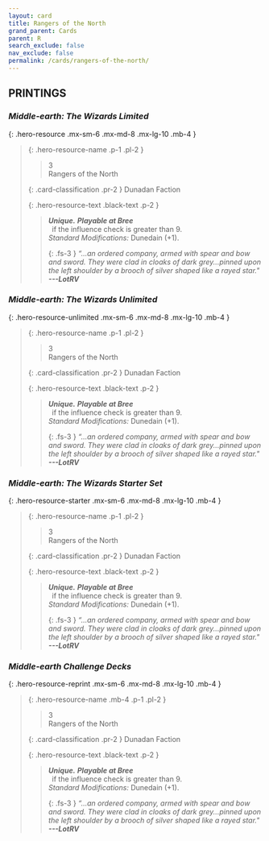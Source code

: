 ```yaml
---
layout: card
title: Rangers of the North
grand_parent: Cards
parent: R
search_exclude: false
nav_exclude: false
permalink: /cards/rangers-of-the-north/
---
```


## PRINTINGS


### _Middle-earth: The Wizards Limited_

{: .hero-resource .mx-sm-6 .mx-md-8 .mx-lg-10 .mb-4 }
> {: .hero-resource-name .p-1 .pl-2 }
> > <div class="card-mp">3</div>
> > <div class="card-name">Rangers of the North</div>
>
> {: .card-classification .pr-2 }
> Dunadan Faction
>
> {: .hero-resource-text .black-text .p-2 }
> > _**Unique.**_ ***Playable at Bree*** <br>&ensp;if the influence check is greater than 9.  <br>_Standard Modifications:_ Dunedain (+1). 
> > 
> > {: .fs-3 } 
> > _“...an ordered company, armed with spear and bow and sword. They were clad in cloaks of dark grey...pinned upon the left shoulder by a brooch of silver shaped like a rayed star."_ ***---&#65279;LotRV*** 
> 

### _Middle-earth: The Wizards Unlimited_

{: .hero-resource-unlimited .mx-sm-6 .mx-md-8 .mx-lg-10 .mb-4 }
> {: .hero-resource-name .p-1 .pl-2 }
> > <div class="card-mp">3</div>
> > <div class="card-name">Rangers of the North</div>
>
> {: .card-classification .pr-2 }
> Dunadan Faction
>
> {: .hero-resource-text .black-text .p-2 }
> > _**Unique.**_ ***Playable at Bree*** <br>&ensp;if the influence check is greater than 9.  <br>_Standard Modifications:_ Dunedain (+1). 
> > 
> > {: .fs-3 } 
> > _“...an ordered company, armed with spear and bow and sword. They were clad in cloaks of dark grey...pinned upon the left shoulder by a brooch of silver shaped like a rayed star."_ ***---&#65279;LotRV*** 
> 

### _Middle-earth: The Wizards Starter Set_

{: .hero-resource-starter .mx-sm-6 .mx-md-8 .mx-lg-10 .mb-4 }
> {: .hero-resource-name .p-1 .pl-2 }
> > <div class="card-mp">3</div>
> > <div class="card-name">Rangers of the North</div>
>
> {: .card-classification .pr-2 }
> Dunadan Faction
>
> {: .hero-resource-text .black-text .p-2 }
> > _**Unique.**_ ***Playable at Bree*** <br>&ensp;if the influence check is greater than 9.  <br>_Standard Modifications:_ Dunedain (+1). 
> > 
> > {: .fs-3 } 
> > _“...an ordered company, armed with spear and bow and sword. They were clad in cloaks of dark grey...pinned upon the left shoulder by a brooch of silver shaped like a rayed star."_ ***---&#65279;LotRV*** 
> 

### _Middle-earth Challenge Decks_

{: .hero-resource-reprint .mx-sm-6 .mx-md-8 .mx-lg-10 .mb-4 }
> {: .hero-resource-name .mb-4 .p-1 .pl-2 }
> > <div class="card-mp">3</div>
> > <div class="card-name">Rangers of the North</div>
>
> {: .card-classification .pr-2 }
> Dunadan Faction
>
> {: .hero-resource-text .black-text .p-2 }
> > _**Unique.**_ ***Playable at Bree*** <br>&ensp;if the influence check is greater than 9.  <br>_Standard Modifications:_ Dunedain (+1). 
> > 
> > {: .fs-3 } 
> > _“...an ordered company, armed with spear and bow and sword. They were clad in cloaks of dark grey...pinned upon the left shoulder by a brooch of silver shaped like a rayed star."_ ***---&#65279;LotRV*** 
> 
